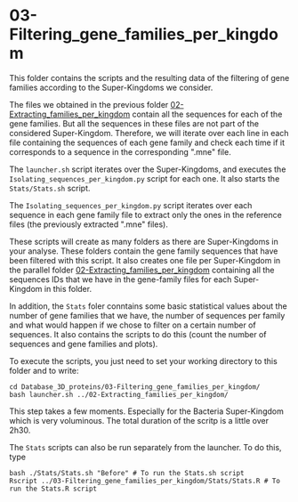 # 03-Filtering_gene_families_per_kingdom

This folder contains the scripts and the resulting data of the filtering of gene families according to the Super-Kingdoms we consider.

The files we obtained in the previous folder [02-Extracting_families_per_kingdom](../02-Extracting_families_per_kingdom/README.md) contain all the sequences for each of the gene families. But all the sequences in these files are not part of the considered Super-Kingdom.
Therefore, we will iterate over each line in each file containing the sequences of each gene family and check each time if it corresponds to a sequence in the corresponding ".mne" file.

The `launcher.sh` script iterates over the Super-Kingdoms, and executes the `Isolating_sequences_per_kingdom.py` script for each one. It also starts the `Stats/Stats.sh` script.

The `Isolating_sequences_per_kingdom.py` script iterates over each sequence in each gene family file to extract only the ones in the reference files (the previously extracted ".mne" files).

These scripts will create as many folders as there are Super-Kingdoms in your analyse. These folders contain the gene family sequences that have been filtered with this script. It also creates one file per Super-Kingdom in the parallel folder [02-Extracting_families_per_kingdom](../02-Extracting_families_per_kingdom/README.md) containing all the sequences IDs that we have in the gene-family files for each Super-Kingdom in this folder.

In addition, the `Stats` foler conntains some basic statistical values about the number of gene families that we have, the number of sequences per family and what would happen if we chose to filter on a certain number of sequences. It also contains the scripts to do this (count the number of sequences and gene families and plots).

To execute the scripts, you just need to set your working directory to this folder and to write:
```
cd Database_3D_proteins/03-Filtering_gene_families_per_kingdom/
bash launcher.sh ../02-Extracting_families_per_kingdom/
```
This step takes a few moments. Especially for the Bacteria Super-Kingdom which is very voluminous. The total duration of the scritp is a little over 2h30.

The `Stats` scripts can also be run separately from the launcher. To do this, type
```
bash ./Stats/Stats.sh "Before" # To run the Stats.sh script
Rscript ../03-Filtering_gene_families_per_kingdom/Stats/Stats.R # To run the Stats.R script
```